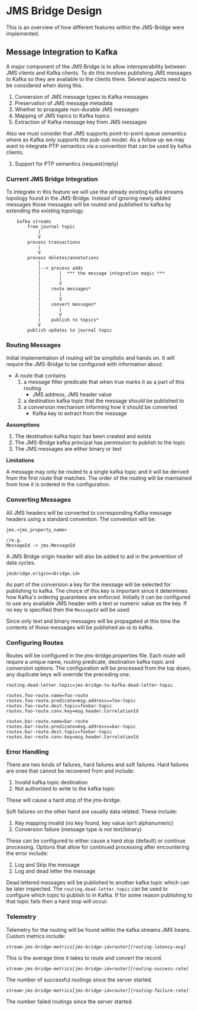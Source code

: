 # JMS Bridge Design

This is an overview of how different features within the JMS-Bridge were implemented.

## Message Integration to Kafka

A major component of the JMS Bridge is to allow interoperability between JMS clients and Kafka clients.
To do this involves publishing JMS messages to Kafka so they are available to the clients there.
Several aspects need to be considered when doing this.

1. Conversion of JMS message types to Kafka messages
1. Preservation of JMS message metadata
1. Whether to propagate non-durable JMS messages
1. Mapping of JMS topics to Kafka topics
1. Extraction of Kafka message key from JMS messages

Also we must consider that JMS supports point-to-point queue semantics where as Kafka only supports the pub-sub model.
As a follow up we may want to integrate PTP semantics via a convention that can be used by kafka clients.

1. Support for PTP semantics (request/reply)

### Current JMS Bridge Integration

To integrate in this feature we will use the already existing kafka streams topology found in the JMS-Bridge.
Instead of ignoring newly added messages those messages will be routed and published to kafka by extending the existing topology.

```
    kafka streams
        from journal topic
            |
            V
        process transactions 
            |
            V
        process deletes/annotations
            |
            |--> process adds 
            |       |  *** the message integration magic ***
            |       |
            |       V 
            |    route messages*
            |       |
            |       V
            |    convert messages*
            |       |
            |       V
            |    publish to topics*
            V
        publish updates to journal topic                        
```

### Routing Messages

Initial implementation of routing will be simplistic and hands on. 
It will require the JMS-Bridge to be configured with information about:

 * A route that contains
    1. a message filter predicate that when true marks it as a part of this routing
        * JMS address, JMS header value
    1. a destination kafka topic that the message should be published to
    1. a conversion mechanism informing how it should be converted
        * Kafka key to extract from the message
    
__Assumptions__

1. The destination kafka topic has been created and exists
1. The JMS-Bridge kafka principal has permission to publish to the topic
1. The JMS messages are either binary or text

__Limitations__

A message may only be routed to a single kafka topic and it will be derived from the first route that matches.
The order of the routing will be maintained from how it is ordered in the configuration.

### Converting Messages

All JMS headers will be converted to corresponding Kafka message headers using a standard convention.
The convention will be:

```
jms.<jms_property_name>

//e.g.
MessageId -> jms.MessageId
```

A JMS Bridge origin header will also be added to aid in the prevention of data cycles.

```
jmsbridge.origin=<bridge.id>
```

As part of the conversion a key for the message will be selected for publishing to kafka.
The choice of this key is important since it determines how Kafka's ordering guarantees are enforced.
Initially it can be configured to use any available JMS header with a text or numeric value as the key.
If no key is specified then the `MessageId` will be used.

Since only text and binary messages will be propagated at this time the contents of those messages will be published as-is to kafka.

### Configuring Routes

Routes will be configured in the jms-bridge.properties file.
Each route will require a unique name, routing predicate, destination kafka topic and conversion options.
The configuration will be processed from the top down, any duplicate keys will override the preceding one.

```
routing.dead-letter.topic=jms-bridge-to-kafka-dead-letter-topic

routes.foo-route.name=foo-route
routes.foo-route.predicate=msg.address==foo-topic
routes.foo-route.dest.topic=foobar-topic
routes.foo-route.conv.key=msg.header.CorrelationId

routes.bar-route.name=bar-route
routes.bar-route.predicate=msg.address==bar-topic
routes.bar-route.dest.topic=foobar-topic
routes.bar-route.conv.key=msg.header.CorrelationId
```

### Error Handling

There are two kinds of failures, hard failures and soft failures.
Hard failures are ones that cannot be recovered from and include:

1. Invalid kafka topic destination
1. Not authorized to write to the kafka topic

These will cause a hard stop of the jms-bridge.

Soft failures on the other hand are usually data related.
These include:

1. Key mapping invalid (no key found, key value isn't alphanumeric)
1. Conversion failure (message type is not text/binary)  

These can be configured to either cause a hard stop (default) or continue processing.
Options that allow for continued processing after encountering the error include:

1. Log and Skip the message
1. Log and dead letter the message

Dead lettered messages will be published to another kafka topic which can be later inspected.
The `routing.dead-letter.topic` can be used to configure which topic to publish to in Kafka.
If for some reason publishing to that topic fails then a hard stop will occur.

### Telemetry

Telemetry for the routing will be found within the kafka streams JMX beans.
Custom metrics include:

*`stream-jms-bridge-metrics[jms-bridge-id=router][routing-latency-avg]`*

This is the average time it takes to route and convert the record.

*`stream-jms-bridge-metrics[jms-bridge-id=router][routing-success-rate]`*
 
The number of successful routings since the server started.


*`stream-jms-bridge-metrics[jms-bridge-id=router][routing-failure-rate]`*

The number failed routings since the server started.

